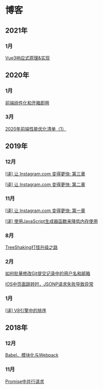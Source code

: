# 博客

## 2021年

### 1月

[Vue3响应式原理&实现](./docs/202101/Vue3响应式原理&实现.md)

## 2020年

### 1月

[前端组件化和开箱即用](./docs/202001/前端组件化和开箱即用.md)
### 3月

[2020年前端性能优化清单（1）](./docs/202003/2020年前端性能优化清单（1）.md)

## 2019年

### 12月

[[译] 让 Instagram.com 变得更快: 第三章](./docs/201911/MakingInstagramFaster/让Instagram.com变得更快（3）.md)

[[译] 让 Instagram.com 变得更快: 第二章](./docs/201911/MakingInstagramFaster/让Instagram.com变得更快（2）.md)

### 11月

[[译] 让 Instagram.com 变得更快: 第一章](./docs/201911/MakingInstagramFaster/让Instagram.com变得更快（1）.md)

[[译] 使用JavaScript生成器函数来降低内存使用](./docs/201911/使用JavaScript生成器函数来降低内存使用.md)

### 8月

[TreeShaking打怪升级之路](./docs/201908/TreeShaking打怪升级之路.md)

### 2月

[如何批量修改Git提交记录中的用户名和邮箱](./docs/201902/BatchChangeUserInfoInGitLog.md)

[IOS中页面跳转时，JSONP请求失败导致异常](./docs/201902/JsonpExceptionInIOS.md)

### 1月

[[译] V8引擎中的排序](./docs/201901/GettingThingsSortedInV8.md)

## 2018年

### 12月

[Babel、模块化与Webpack](./docs/201812/Babel&Module&Webpack.md)

### 11月

[Promise中并行请求](./docs/201811/ParallelRequestInPromise.md)